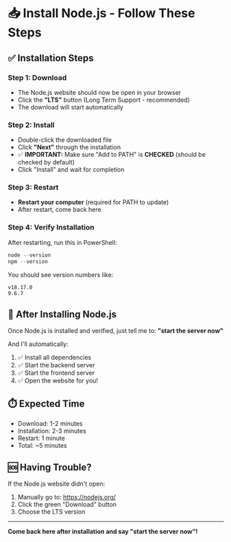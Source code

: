 # 📥 Install Node.js - Follow These Steps

## ✅ Installation Steps

### Step 1: Download
- The Node.js website should now be open in your browser
- Click the **"LTS"** button (Long Term Support - recommended)
- The download will start automatically

### Step 2: Install
- Double-click the downloaded file
- Click **"Next"** through the installation
- ✅ **IMPORTANT:** Make sure "Add to PATH" is **CHECKED** (should be checked by default)
- Click "Install" and wait for completion

### Step 3: Restart
- **Restart your computer** (required for PATH to update)
- After restart, come back here

### Step 4: Verify Installation
After restarting, run this in PowerShell:
```powershell
node --version
npm --version
```

You should see version numbers like:
```
v18.17.0
9.6.7
```

## 🎉 After Installing Node.js

Once Node.js is installed and verified, just tell me to:
**"start the server now"**

And I'll automatically:
1. ✅ Install all dependencies
2. ✅ Start the backend server
3. ✅ Start the frontend server
4. ✅ Open the website for you!

## ⏱️ Expected Time
- Download: 1-2 minutes
- Installation: 2-3 minutes
- Restart: 1 minute
- Total: ~5 minutes

## 🆘 Having Trouble?

If the Node.js website didn't open:
1. Manually go to: https://nodejs.org/
2. Click the green "Download" button
3. Choose the LTS version

---

**Come back here after installation and say "start the server now"!**





